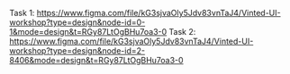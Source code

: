 Task 1: https://www.figma.com/file/kG3sjvaOly5Jdv83vnTaJ4/Vinted-UI-workshop?type=design&node-id=0-1&mode=design&t=RGy87LtOgBHu7oa3-0
Task 2: https://www.figma.com/file/kG3sjvaOly5Jdv83vnTaJ4/Vinted-UI-workshop?type=design&node-id=2-8406&mode=design&t=RGy87LtOgBHu7oa3-0
